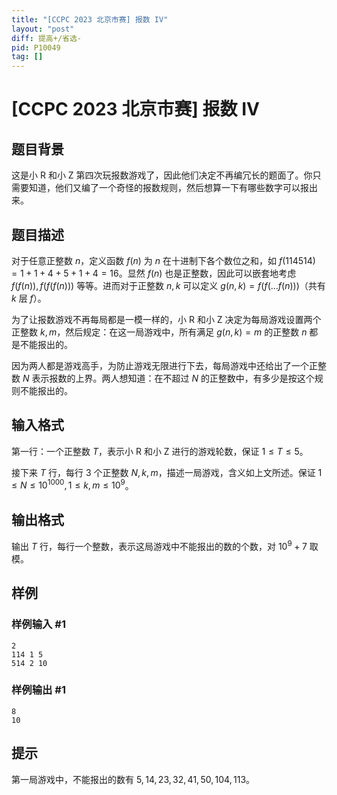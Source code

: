 ```yaml
---
title: "[CCPC 2023 北京市赛] 报数 IV"
layout: "post"
diff: 提高+/省选-
pid: P10049
tag: []
---
```

# [CCPC 2023 北京市赛] 报数 IV
## 题目背景

这是小 R 和小 Z 第四次玩报数游戏了，因此他们决定不再编冗长的题面了。你只需要知道，他们又编了一个奇怪的报数规则，然后想算一下有哪些数字可以报出来。
## 题目描述

对于任意正整数 $n$，定义函数 $f(n)$ 为 $n$ 在十进制下各个数位之和，如 $f(114514)=1+1+4+5+1+4=16$。显然 $f(n)$ 也是正整数，因此可以嵌套地考虑 $f(f(n)),f(f(f(n)))$ 等等。进而对于正整数 $n,k$ 可以定义 $g(n,k)=f(f(...f(n)))$（共有 $k$ 层 $f$）。

为了让报数游戏不再每局都是一模一样的，小 R 和小 Z 决定为每局游戏设置两个正整数 $k,m$，然后规定：在这一局游戏中，所有满足 $g(n,k)=m$ 的正整数 $n$ 都是不能报出的。

因为两人都是游戏高手，为防止游戏无限进行下去，每局游戏中还给出了一个正整数 $N$ 表示报数的上界。两人想知道：在不超过 $N$ 的正整数中，有多少是按这个规则不能报出的。
## 输入格式

第一行：一个正整数 $T$，表示小 R 和小 Z 进行的游戏轮数，保证 $1 \le T \le 5$。

接下来 $T$ 行，每行 $3$ 个正整数 $N,k,m$，描述一局游戏，含义如上文所述。保证 $1 \le N \le 10^{1000}, 1 \le k,m \le 10^9$。
## 输出格式

输出 $T$ 行，每行一个整数，表示这局游戏中不能报出的数的个数，对 $10^9+7$ 取模。
## 样例

### 样例输入 #1
```
2
114 1 5
514 2 10
```
### 样例输出 #1
```
8
10
```
## 提示

第一局游戏中，不能报出的数有 $5,14,23,32,41,50,104,113$。
